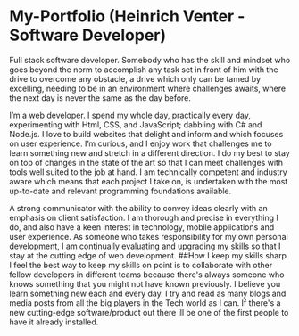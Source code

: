 # My-Portfolio (Heinrich Venter - Software Developer)

Full stack software developer. Somebody who has the skill and mindset who goes beyond the norm to accomplish any task set in front of him with the drive to overcome any obstacle, a drive which only can be tamed by excelling, needing to be in an environment where challenges awaits, where the next day is never the same as the day before.

I’m a web developer. I spend my whole day, practically every day, experimenting with Html, CSS, and JavaScript; dabbling with C# and Node.js. I love to build websites that delight and inform and which focuses on user experience. I’m curious, and I enjoy work that challenges me to learn something new and stretch in a different direction. I do my best to stay on top of changes in the state of the art so that I can meet challenges with tools well suited to the job at hand. I am technically competent and industry aware which means that each project I take on, is undertaken with the most up-to-date and relevant programming foundations available.

A strong communicator with the ability to convey ideas clearly with an emphasis on client satisfaction. I am thorough and precise in everything I do, and also have a keen interest in technology, mobile applications and user experience. As someone who takes responsibility for my own personal development, I am continually evaluating and upgrading my skills so that I stay at the cutting edge of web development. ##How I keep my skills sharp I feel the best way to keep my skills on point is to collaborate with other fellow developers in different teams because there's always someone who knows something that you might not have known previously. I believe you learn something new each and every day. I try and read as many blogs and media posts from all the big players in the Tech world as I can. If there's a new cutting-edge software/product out there ill be one of the first people to have it already installed.
